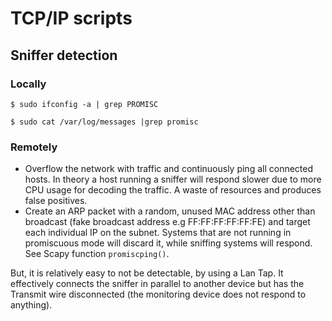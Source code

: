 # TCP/IP scripts

## Sniffer detection

### Locally

    $ sudo ifconfig -a | grep PROMISC

    $ sudo cat /var/log/messages |grep promisc

### Remotely

* Overflow the network with traffic and continuously ping all connected hosts. In theory a host running a sniffer will respond slower due to more CPU usage for decoding the traffic. A waste of resources and produces false positives.
* Create an ARP packet with a random, unused MAC address other than broadcast (fake broadcast address e.g FF:FF:FF:FF:FF:FE) and target each individual IP on the subnet. Systems that are not running in promiscuous mode will discard it, while sniffing systems will respond. See Scapy function `promiscping()`.

But, it is relatively easy to not be detectable, by using a Lan Tap. It effectively connects the sniffer in parallel to another device but has the Transmit wire disconnected (the monitoring device does not respond to anything).


